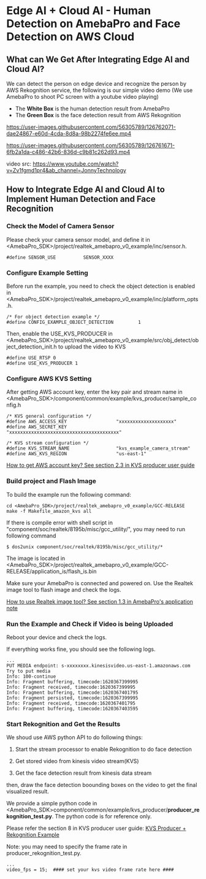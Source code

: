 # Edge AI + Cloud AI - Human Detection on AmebaPro and Face Detection on AWS Cloud

## What can We Get After Integrating Edge AI and Cloud AI?

We can detect the person on edge device and recognize the person by AWS Rekognition service, the following is our simple video demo (We use AmebaPro to shoot PC screen with a youtube video playing)

* The **White Box** is the human detection result from AmebaPro   
* The **Green Box** is the face detection result from AWS Rekognition  

https://user-images.githubusercontent.com/56305789/126762071-dae24867-e60d-4cda-8d8a-98b2274fe6ee.mp4

https://user-images.githubusercontent.com/56305789/126761671-6fb2a1da-c486-42b6-836d-c9b81c262d93.mp4

video src: https://www.youtube.com/watch?v=Zv1fgmd1pr4&ab_channel=JonnyTechnology  

## How to Integrate Edge AI and Cloud AI to Implement Human Detection and Face Recognition

### Check the Model of Camera Sensor 

Please check your camera sensor model, and define it in <AmebaPro_SDK>/project/realtek_amebapro_v0_example/inc/sensor.h.

```
#define SENSOR_USE      	SENSOR_XXXX
```

### Configure Example Setting

Before run the example, you need to check the object detection is enabled in <AmebaPro_SDK>/project/realtek_amebapro_v0_example/inc/platform_opts.h.

```
/* For object detection example */
#define CONFIG_EXAMPLE_OBJECT_DETECTION         1
```

Then, enable the USE_KVS_PRODUCER in <AmebaPro_SDK>/project/realtek_amebapro_v0_example/src/obj_detect/object_detection_init.h to upload the video to KVS

```
#define USE_RTSP 0
#define USE_KVS_PRODUCER 1
```

### Configure AWS KVS Setting

After getting AWS account key, enter the key pair and stream name in <AmebaPro_SDK>/component/common/example/kvs_producer/sample_config.h
```
/* KVS general configuration */
#define AWS_ACCESS_KEY                  "xxxxxxxxxxxxxxxxxxxx"
#define AWS_SECRET_KEY                  "xxxxxxxxxxxxxxxxxxxxxxxxxxxxxxxxxxxxxxxx"

/* KVS stream configuration */
#define KVS_STREAM_NAME                 "kvs_example_camera_stream"
#define AWS_KVS_REGION                  "us-east-1"
```

[How to get AWS account key? See section 2.3 in KVS producer user guide](https://github.com/HungTseLee/KVS_WebRTC_on_AmebaPro/blob/main/AmebaPro_Amazon_KVS_Producer_Getting_Started_Guide_v1.1.pdf)

### Build project and Flash Image

To build the example run the following command:

```
cd <AmebaPro_SDK>/project/realtek_amebapro_v0_example/GCC-RELEASE
make -f Makefile_amazon_kvs all
```

If there is compile error with shell script in "component/soc/realtek/8195b/misc/gcc_utility/", you may need to run following command

```
$ dos2unix component/soc/realtek/8195b/misc/gcc_utility/*
```

The image is located in <AmebaPro_SDK>/project/realtek_amebapro_v0_example/GCC-RELEASE/application_is/flash_is.bin

Make sure your AmebaPro is connected and powered on. Use the Realtek image tool to flash image and check the logs.

[How to use Realtek image tool? See section 1.3 in AmebaPro's application note](https://github.com/HungTseLee/KVS_WebRTC_on_AmebaPro/blob/main/doc/AN0300%20Realtek%20AmebaPro%20application%20note.en.pdf)

### Run the Example and Check if Video is being Uploaded

Reboot your device and check the logs.  

If everything works fine, you should see the following logs.
```
...
PUT MEDIA endpoint: s-xxxxxxxx.kinesisvideo.us-east-1.amazonaws.com
Try to put media
Info: 100-continue
Info: Fragment buffering, timecode:1620367399995
Info: Fragment received, timecode:1620367399995
Info: Fragment buffering, timecode:1620367401795
Info: Fragment persisted, timecode:1620367399995
Info: Fragment received, timecode:1620367401795
Info: Fragment buffering, timecode:1620367403595
```

### Start Rekognition and Get the Results

We shoud use AWS python API to do following things:  

1. Start the stream processor to enable Rekognition to do face detection  

2. Get stored video from kinesis video stream(KVS)  

3. Get the face detection result from kinesis data stream   

then, draw the face detection boounding boxes on the video to get the final visualized result.

We provide a simple python code in <AmebaPro_SDK>component/common/example/kvs_producer/**producer_rekognition_test.py**. The python code is for reference only.  

Please refer the section 8 in KVS producer user guide:
[KVS Producer + Rekognition Example](https://github.com/HungTseLee/KVS_WebRTC_on_AmebaPro/blob/main/AmebaPro_Amazon_KVS_Producer_Getting_Started_Guide_v1.1.pdf)

Note: you may need to specify the frame rate in producer_rekognition_test.py.  
```
...
video_fps = 15;  #### set your kvs video frame rate here ####
```

